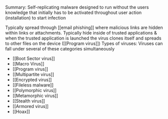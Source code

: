 Summary:
 Self-replicating malware designed to run without the users knowledge that initially has to be activated throughout user action (installation) to start infection 

 Typically spread through [[email phishing]] where malicious links are hidden within links or attachments. 
 Typically hide inside of trusted applications & when the trusted application is launched the virus clones itself and spreads to other files on the device ([[Program virus]])
Types of viruses:
 Viruses can fall under several of these categories simultaneously
 - [[Boot Sector virus]]
 - [[Macro Virus]] 
 - [[Program virus]]
 - [[Multipartite virus]]
 - [[Encrypted virus]]
 - [[Fileless malware]]
 - [[Polymorphic virus]]
 - [[Metamorphic virus]]
 - [[Stealth virus]]
 - [[Armored virus]]
 - [[Hoax]]

